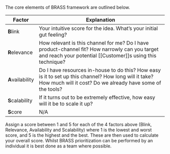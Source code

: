 The core elements of BRASS framework are outlined below.

| Factor           | Explanation                                                                                                                                                         |
| ---------------- | ------------------------------------------------------------------------------------------------------------------------------------------------------------------- |
| **B**link        | Your intuitive score for the idea. What’s your initial gut feeling?                                                                                                 |
| **R**elevance    | How relevant is this channel for me? Do I have product-channel fit? How narrowly can you target and reach your potential [[Customer]]s using this technique?        |
| **A**vailability | Do I have resources in-house to do this? How easy is it to set up this channel? How long will it take? How much will it cost? Do we already have some of the tools? |
| **S**calability  | If it turns out to be extremely effective, how easy will it be to scale it up?                                                                                      |
| **S**core        | N/A                                                                                                                                                                 |

Assign a score between 1 and 5 for each of the 4 factors above (Blink, Relevance, Availability and Scalability) where 1 is the lowest and worst score, and 5 is the highest and the best. These are then used to calculate your overall score. Whilst BRASS prioritization can be performed by an individual it is best done as a team where possible.